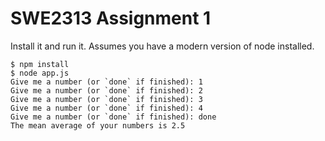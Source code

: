 # SWE2313 Assignment 1

Install it and run it.  Assumes you have a modern version of node installed.

```shell
$ npm install
$ node app.js
Give me a number (or `done` if finished): 1
Give me a number (or `done` if finished): 2
Give me a number (or `done` if finished): 3
Give me a number (or `done` if finished): 4
Give me a number (or `done` if finished): done
The mean average of your numbers is 2.5
```
